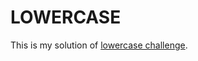 # LOWERCASE

This is my solution of [lowercase challenge](https://www.codeeval.com/open_challenges/20/).
